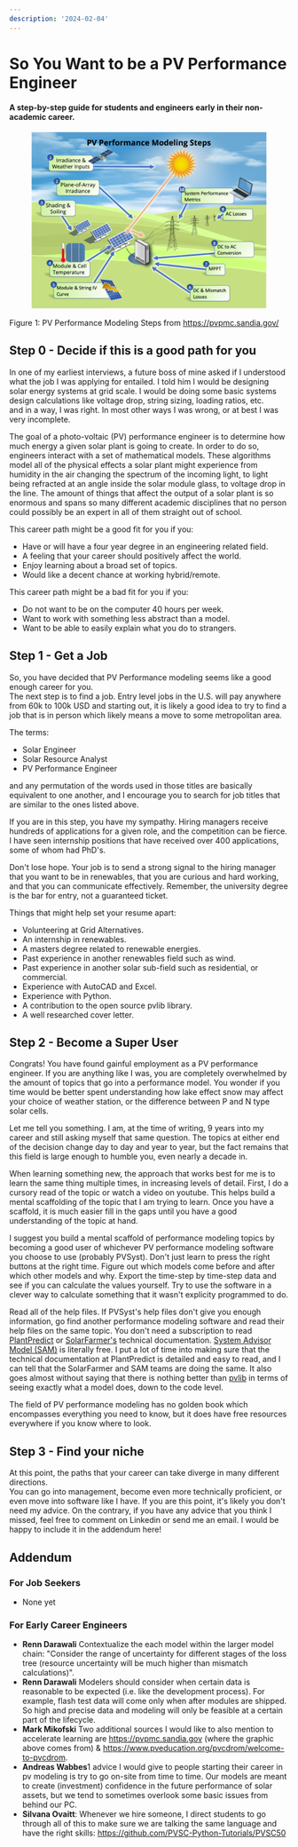 ```yaml
---
description: '2024-02-04'
---
```


# So You Want to be a PV Performance Engineer

#### A step-by-step guide for students and engineers early in their non-academic career.

<figure><img src="../../.gitbook/assets/image (10).png" alt=""><figcaption></figcaption></figure>

Figure 1: PV Performance Modeling Steps from https://pvpmc.sandia.gov/

## Step 0 - Decide if this is a good path for you

In one of my earliest interviews, a future boss of mine asked if I understood what the job I was applying for entailed. I told him I would be designing solar energy systems at grid scale. I would be doing some basic systems design calculations like voltage drop, string sizing, loading ratios, etc.\
and in a way, I was right. In most other ways I was wrong, or at best I was very incomplete.

The goal of a photo-voltaic (PV) performance engineer is to determine how much energy a given solar plant is going to create. In order to do so, engineers interact with a set of mathematical models. These algorithms model all of the physical effects a solar plant might experience from humidity in the air changing the spectrum of the incoming light, to light being refracted at an angle inside the solar module glass, to voltage drop in the line. The amount of things that affect the output of a solar plant is so enormous and spans so many different academic disciplines that no person could possibly be an expert in all of them straight out of school.

This career path might be a good fit for you if you:

* Have or will have a four year degree in an engineering related field.
* A feeling that your career should positively affect the world.
* Enjoy learning about a broad set of topics.
* Would like a decent chance at working hybrid/remote.

This career path might be a bad fit for you if you:

* Do not want to be on the computer 40 hours per week.
* Want to work with something less abstract than a model.
* Want to be able to easily explain what you do to strangers.

## Step 1 - Get a Job

So, you have decided that PV Performance modeling seems like a good enough career for you.\
The next step is to find a job. Entry level jobs in the U.S. will pay anywhere from 60k to 100k USD and starting out, it is likely a good idea to try to find a job that is in person which likely means a move to some metropolitan area.

The terms:

* Solar Engineer
* Solar Resource Analyst
* PV Performance Engineer

and any permutation of the words used in those titles are basically equivalent to one another, and I encourage you to search for job titles that are similar to the ones listed above.

If you are in this step, you have my sympathy. Hiring managers receive hundreds of applications for a given role, and the competition can be fierce. I have seen internship positions that have received over 400 applications, some of whom had PhD's.

Don't lose hope. Your job is to send a strong signal to the hiring manager that you want to be in renewables, that you are curious and hard working, and that you can communicate effectively. Remember, the university degree is the bar for entry, not a guaranteed ticket.

Things that might help set your resume apart:

* Volunteering at Grid Alternatives.
* An internship in renewables.
* A masters degree related to renewable energies.
* Past experience in another renewables field such as wind.
* Past experience in another solar sub-field such as residential, or commercial.
* Experience with AutoCAD and Excel.
* Experience with Python.
* A contribution to the open source pvlib library.
* A well researched cover letter.

## Step 2 - Become a Super User

Congrats! You have found gainful employment as a PV performance engineer. If you are anything like I was, you are completely overwhelmed by the amount of topics that go into a performance model. You wonder if you time would be better spent understanding how lake effect snow may affect your choice of weather station, or the difference between P and N type solar cells.

Let me tell you something. I am, at the time of writing, 9 years into my career and still asking myself that same question. The topics at either end of the decision change day to day and year to year, but the fact remains that this field is large enough to humble you, even nearly a decade in.

When learning something new, the approach that works best for me is to learn the same thing multiple times, in increasing levels of detail. First, I do a cursory read of the topic or watch a video on youtube. This helps build a mental scaffolding of the topic that I am trying to learn. Once you have a scaffold, it is much easier fill in the gaps until you have a good understanding of the topic at hand.

I suggest you build a mental scaffold of performance modeling topics by becoming a good user of whichever PV performance modeling software you choose to use (probably PVSyst). Don't just learn to press the right buttons at the right time. Figure out which models come before and after which other models and why. Export the time-step by time-step data and see if you can calculate the values yourself. Try to use the software in a clever way to calculate something that it wasn't explicity programmed to do.

Read all of the help files. If PVSyst's help files don't give you enough information, go find another performance modeling software and read their help files on the same topic. You don't need a subscription to read [PlantPredict](https://terabase.atlassian.net/servicedesk/customer/portal/3/topic/c36a0aae-0975-4773-b870-32230f10f356/article/1257865413) or [SolarFarmer's](https://myworkspace.dnv.com/download/public/renewables/solarfarmer/manuals/v1\_0\_240\_0/CalcRef/Introduction/introduction.html) technical documentation. [System Advisor Model (SAM)](https://sam.nrel.gov/) is literally free. I put a lot of time into making sure that the technical documentation at PlantPredict is detailed and easy to read, and I can tell that the SolarFarmer and SAM teams are doing the same. It also goes almost without saying that there is nothing better than [pvlib](https://pvlib-python.readthedocs.io/en/stable/) in terms of seeing exactly what a model does, down to the code level.

The field of PV performance modeling has no golden book which encompasses everything you need to know, but it does have free resources everywhere if you know where to look.

## Step 3 - Find your niche

At this point, the paths that your career can take diverge in many different directions.\
You can go into management, become even more technically proficient, or even move into software like I have. If you are this point, it's likely you don't need my advice. On the contrary, if you have any advice that you think I missed, feel free to comment on Linkedin or send me an email. I would be happy to include it in the addendum here!

## Addendum

### For Job Seekers

* None yet

### For Early Career Engineers

* **Renn Darawali** Contextualize the each model within the larger model chain: "Consider the range of uncertainty for different stages of the loss tree (resource uncertainty will be much higher than mismatch calculations)".
* **Renn Darawali** Modelers should consider when certain data is reasonable to be expected (i.e. like the development process). For example, flash test data will come only when after modules are shipped. So high and precise data and modeling will only be feasible at a certain part of the lifecycle.
* **Mark Mikofski** Two additional sources I would like to also mention to accelerate learning are https://pvpmc.sandia.gov (where the graphic above comes from) & https://www.pveducation.org/pvcdrom/welcome-to-pvcdrom.
* **Andreas Wabbes**1 advice I would give to people starting their career in pv modeling is try to go on-site from time to time. Our models are meant to create (investment) confidence in the future performance of solar assets, but we tend to sometimes overlook some basic issues from behind our PC.
* **Silvana Ovaitt**: Whenever we hire someone, I direct students to go through all of this to make sure we are talking the same language and have the right skills: https://github.com/PVSC-Python-Tutorials/PVSC50
